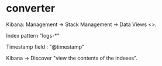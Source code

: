 # converter

Kibana: Management → Stack Management → Data Views <<Create data view>>.

Index pattern "logs-*"

Timestamp field : "@timestamp"

 Kibana → Discover "view the contents of the indexes".